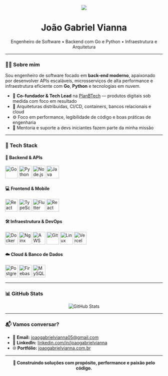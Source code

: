                                  
<p align="center">
  <img src="https://user-images.githubusercontent.com/52347812/137624699-ce6bb7ee-eb84-46f1-ac69-c4b78b22db90.png" />
</p>  
 
<h1 align="center">João Gabriel Vianna</h1>
<p align="center">
  Engenheiro de Software • Backend com Go e Python • Infraestrutura e Arquitetura
</p>

---

### 👨‍💻 Sobre mim  

Sou engenheiro de software focado em **back-end moderno**, apaixonado por desenvolver APIs escaláveis, microsserviços de alta performance e infraestrutura eficiente com **Go**, **Python** e tecnologias em nuvem.  

- 🚀 **Co-fundador & Tech Lead** na [PlanBTech](https://planbtech.com.br) — produtos digitais sob medida com foco em resultado  
- 🧠 Arquiteturas distribuídas, CI/CD, containers, bancos relacionais e cloud  
- ⚙️ Foco em performance, legibilidade de código e boas práticas de engenharia  
- 🤝 Mentoria e suporte a devs iniciantes fazem parte da minha missão  

---

### 🧰 Tech Stack

#### 🔧 Backend & APIs
<p>
  <img src="https://cdn.jsdelivr.net/gh/devicons/devicon@latest/icons/go/go-original-wordmark.svg" height="40" alt="Go" />
  <img src="https://cdn.jsdelivr.net/gh/devicons/devicon@latest/icons/python/python-original.svg" height="40" alt="Python" />
  <img src="https://cdn.jsdelivr.net/gh/devicons/devicon@latest/icons/nodejs/nodejs-original.svg" height="40" alt="Node.js" />
  <img src="https://cdn.jsdelivr.net/gh/devicons/devicon@latest/icons/java/java-original.svg" height="40" alt="Java" />
</p>

#### 💻 Frontend & Mobile
<p>
  <img src="https://cdn.jsdelivr.net/gh/devicons/devicon@latest/icons/react/react-original.svg" height="40" alt="React" />
  <img src="https://cdn.jsdelivr.net/gh/devicons/devicon@latest/icons/typescript/typescript-original.svg" height="40" alt="TypeScript" />
  <img src="https://cdn.jsdelivr.net/gh/devicons/devicon@latest/icons/flutter/flutter-original.svg" height="40" alt="Flutter" />
  <img src="https://cdn.jsdelivr.net/gh/devicons/devicon@latest/icons/react/react-original.svg" height="40" alt="React Native" title="React Native" />
</p>

#### 🛠️ Infraestrutura & DevOps
<p>
  <img src="https://cdn.jsdelivr.net/gh/devicons/devicon@latest/icons/docker/docker-original.svg" height="40" alt="Docker" />
  <img src="https://cdn.jsdelivr.net/gh/devicons/devicon@latest/icons/nginx/nginx-original.svg" height="40" alt="Nginx" />
  <img src="https://cdn.jsdelivr.net/gh/devicons/devicon@latest/icons/amazonwebservices/amazonwebservices-original-wordmark.svg" height="40" alt="AWS" />
  <img src="https://cdn.jsdelivr.net/gh/devicons/devicon@latest/icons/git/git-original.svg" height="40" alt="Git" />
  <img src="https://cdn.jsdelivr.net/gh/devicons/devicon@latest/icons/linux/linux-original.svg" height="40" alt="Linux" />
  <img src="https://cdn.jsdelivr.net/gh/devicons/devicon@latest/icons/vercel/vercel-original.svg" height="40" alt="Vercel" />
</p>

#### ☁️ Cloud & Banco de Dados
<p>
  <img src="https://cdn.jsdelivr.net/gh/devicons/devicon@latest/icons/postgresql/postgresql-original.svg" height="40" alt="PostgreSQL" />
  <img src="https://cdn.jsdelivr.net/gh/devicons/devicon@latest/icons/firebase/firebase-original.svg" height="40" alt="Firebase" />
  <img src="https://cdn.jsdelivr.net/gh/devicons/devicon@latest/icons/mysql/mysql-original.svg" height="40" alt="MySQL" />
</p>

---

### 📊 GitHub Stats

<p align="center">
  <img src="https://github-readme-stats.vercel.app/api?username=joaogabrielvianna&show_icons=true&theme=radical" alt="GitHub Stats" />
</p>

---

### 📬 Vamos conversar?

- 📩 **Email:** [joaogabrielvianna05@gmail.com](mailto:joaogabrielvianna05@gmail.com)  
- 💼 **LinkedIn:** [linkedin.com/in/joaogabrielvianna](https://www.linkedin.com/in/joaogabrielvianna/)  
- 🌐 **Portfólio:** [joaogabrielvianna.com.br](https://joaogabrielvianna.com.br)

---

<p align="center">
  <strong>🧩 Construindo soluções com propósito, performance e paixão pelo código.</strong>
</p>

